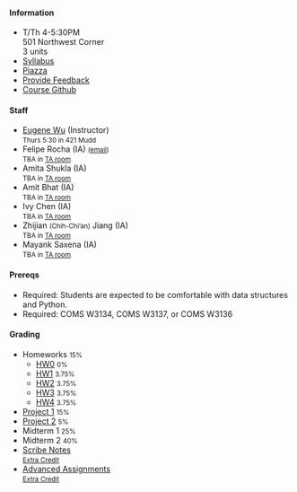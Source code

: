 #### Information 

* T/Th 4-5:30PM   
  501 Northwest Corner    
  3 units
* [Syllabus](./syllabus)
* [Piazza](https://piazza.com/columbia/fall2018/databasesw4111)
* [Provide Feedback](https://goo.gl/forms/QIfWsPnwu3YHtamk1)
* [Course Github](http://github.com/w4111)

#### Staff

* [Eugene Wu](http://www.eugenewu.net) (Instructor)   
  <small>Thurs 5:30 in 421 Mudd</small>
* Felipe Rocha (IA) <small>([email](mailto:felipe.rocha@columbia.edu))</small><br>
  <small>TBA in [TA room](https://ia.cs.columbia.edu/tamap.shtml)</small>
* Amita Shukla (IA)   
  <small>TBA in [TA room](https://ia.cs.columbia.edu/tamap.shtml)</small>
* Amit Bhat (IA)   
  <small>TBA in [TA room](https://ia.cs.columbia.edu/tamap.shtml)</small>
* Ivy Chen (IA)   
  <small>TBA in [TA room](https://ia.cs.columbia.edu/tamap.shtml)</small>
* Zhijian <small>(Chih-Chi’an)</small> Jiang (IA)   
  <small>TBA in [TA room](https://ia.cs.columbia.edu/tamap.shtml)</small>
* Mayank Saxena (IA)   
  <small>TBA in [TA room](https://ia.cs.columbia.edu/tamap.shtml)</small>

#### Prereqs

* Required: Students are expected to be comfortable with data structures and Python.
* Required: COMS W3134, COMS W3137, or COMS W3136  


#### Grading

* Homeworks <small>15%</small>
  * [HW0](https://github.com/w4111/hw0) <small>0%</small>
  * [HW1](https://github.com/w4111/hw1) <small>3.75%</small>
  * [HW2](https://github.com/w4111/hw2) <small>3.75%</small>
  * [HW3](https://github.com/w4111/hw3) <small>3.75%</small>
  * [HW4](https://github.com/w4111/hw4) <small>3.75%</small>
* [Project 1](https://github.com/w4111/project1) <small>15%</small>
* [Project 2](https://github.com/w4111/project2) <small>5%</small>
* Midterm 1 <small>25%</small>
* Midterm 2 <small>40%</small>
* [Scribe Notes](https://github.com/w4111/scribenotes/wiki)    
  <small>[Extra Credit](./syllabus#ec)</small>
* [Advanced Assignments](https://github.com/w4111/advanced)  
  <small>[Extra Credit](./syllabus#ec)</small>

